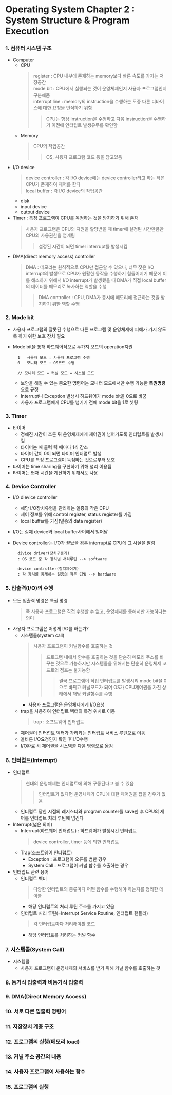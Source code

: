 # Operating System Chapter 2 : System Structure & Program Execution
### 1. 컴퓨터 시스템 구조
- Computer
	- CPU
		> register : CPU 내부에 존재하는 memory보다 빠른 속도를 가지는 저장공간  
		> mode bit : CPU에서 실행되는 것이 운영체제인지 사용자 프로그램인지 구분해줌  
		> interrupt line : memory의 instruction을 수행하는 도중 다른 디바이스에 대한 요청을 인식하기 위함
		>> CPU는 항상 instruction을 수행하고 다음 instruction을 수행하기 이전에 인터럽트 발생유무를 확인함
	- Memory
		> CPU의 작업공간
		>> OS, 사용자 프로그램 코드 등을 담고있음
- I/O device
	> device controller : 각 I/O device에는 device controller라고 하는 작은 CPU가 존재하여 제어를 한다  
	> local buffer : 각 I/O device의 작업공간
	- disk
	- input device
	- output device
- Timer : 특정 프로그램이 CPU를 독점하는 것을 방지하기 위해 존재
	> 사용자 프로그램은 CPU의 자원을 할당받을 때 timer에 설정된 시간만큼만 CPU의 사용권한을 얻게됨
	>> 설정된 시간이 되면 timer interrupt를 발생시킴
- DMA(direct memory access) controller
	> DMA : 메모리는 원칙적으로 CPU만 접근할 수 있으나, 너무 잦은 I/O interrupt의 발생으로 CPU가 원활한 동작을 수행하기 힘들어지기 때문에 이를 해소하기 위해서 I/O interrupt가 발생했을 때 DMA가 직접 local buffer의 데이터를 메모리로 복사하는 역할을 수행
	>> DMA controller : CPU, DMA가 동시에 메모리에 접근하는 것을 방지하기 위한 역할 수행
### 2. Mode bit
- 사용자 프로그램의 잘못된 수행으로 다른 프로그램 및 운영체제에 피해가 가지 않도록 하기 위한 보호 장치 필요
- Mode bit을 통해 하드웨어적으로 두가지 모드의 operation지원

		1	사용자 모드 : 사용자 프로그램 수행
		0	모니터 모드 : OS코드 수행

		// 모니터 모드 = 커널 모드 = 시스템 모드
	- 보안을 해칠 수 있는 중요한 명령어는 모니터 모드에서만 수행 가능한 **특권명령** 으로 규정
	- Interrupt나 Exception 발생시 하드웨어가 mode bit을 0으로 바꿈
	- 사용자 프로그램에게 CPU를 넘기기 전에 mode bit을 1로 셋팅
### 3. Timer
- 타이머
	- 정해진 시간이 흐른 뒤 운영체제에게 제어권이 넘어가도록 인터럽트를 발생시킴
	- 타이머는 매 클럭 틱 때마다 1씩 감소
	- 타이머 값이 0이 되면 타이머 인터럽트 발생
	- CPU를 특정 프로그램이 독점하는 것으로부터 보호
- 타이머는 time sharing을 구현하기 위해 널리 이용됨
- 타이머는 현재 시간을 계산하기 위해서도 사용
### 4. Device Controller
- I/O dievice controller
	- 해당 I/O장치유형을 관리하는 일종의 작은 CPU
	- 제어 정보를 위해 control register, status register를 가짐
	- local buffer를 가짐(일종의 data register)
- I/O는 실제 device와 local buffer사이에서 일어남
- Device controller는 I/O가 끝났을 경우 interrupt로 CPU에 그 사실을 알림

		divice driver(장치구동기)
		: OS 코드 중 각 장치별 처리루틴 --> software

		device controller(장치제어기)
		: 각 장치를 통제하는 일종의 작은 CPU --> hardware
### 5. 입출력(I/O)의 수행
- 모든 입출력 명령은 특권 명령
	> 즉 사용자 프로그램은 직접 수행할 수 없고, 운영체제를 통해서만 가능하다는 의미
- 사용자 프로그램은 어떻게 I/O를 하는가?
	- 시스템콜(system call)
		> 사용자 프로그램이 커널함수를 호출하는 것
		>> 프로그램 내에서 함수를 호출하는 것을 단순히 메모리 주소를 바꾸는 것으로 가능하지만 시스템콜을 위해서는 단순히 운영체제 코드로의 점프는 불가능함
		>>> 결국 프로그램이 직접 인터럽트를 발생시켜 mode bit을 0으로 바뀌고 커널모드가 되어 OS가 CPU제어권을 가진 상태에서 해당 커널함수를 수행
		- 사용자 프로그램은 운영체제에게 I/O요청
	- trap을 사용하여 인터럽트 벡터의 특정 위치로 이동
		> trap : 소프트웨어 인터럽트
	- 제어권이 인터럽트 벡터가 가리키는 인터럽트 서비스 루틴으로 이동
	- 올바른 I/O요청인지 확인 후 I/O수행
	- I/O완료 시 제어권을 시스템콜 다음 명령으로 옮김
### 6. 인터럽트(Interrupt)
- 인터럽트
	> 현대의 운영체제는 인터럽트에 의해 구동된다고 볼 수 있음
	>> 인터럽트가 없다면 운영체제가 CPU에 대한 제어권을 잡을 경우가 없음
	- 인터럽트 당한 시점의 레지스터와 program counter를 save한 후 CPU의 제어를 인터럽트 처리 루틴에 넘긴다
- Interrupt(넓은 의미)
	- Interrupt(하드웨어 인터럽트) : 하드웨어가 발생시킨 인터럽트
		> device controller, timer 등에 의한 인터럽트
	- Trap(소프트웨어 인터럽트)
		- Exception : 프로그램이 오류를 범한 경우
		- System Call : 프로그램이 커널 함수를 호출하는 경우
- 인터업트 관련 용어
	- 인터럽트 벡터
		> 다양한 인터럽트의 종류마다 어떤 함수를 수행해야 하는지를 정리한 테이블
		- 해당 인터럽트의 처리 루틴 주소를 가지고 있음
	- 인터럽트 처리 루틴(=Interrupt Service Routine, 인터럽트 핸들러)
		> 각 인터럽트마다 처리해야할 코드
		- 해당 인터럽트를 처리하는 커널 함수
### 7. 시스템콜(System Call)
- 시스템콜
	- 사용자 프로그램이 운영체제의 서비스를 받기 위해 커널 함수를 호출하는 것
### 8. 동기식 입출력과 비동기식 입출력
	
### 9. DMA(Direct Memory Access)
### 10. 서로 다른 입출력 명령어
### 11. 저장장치 계층 구조
### 12. 프로그램의 실행(메모리 load)
### 13. 커널 주소 공간의 내용
### 14. 사용자 프로그램이 사용하는 함수
### 15. 프로그램의 실행
